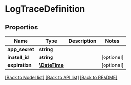 # LogTraceDefinition

## Properties
Name | Type | Description | Notes
------------ | ------------- | ------------- | -------------
**app_secret** | **string** |  | 
**install_id** | **string** |  | [optional] 
**expiration** | [**\DateTime**](\DateTime.md) |  | [optional] 

[[Back to Model list]](../README.md#documentation-for-models) [[Back to API list]](../README.md#documentation-for-api-endpoints) [[Back to README]](../README.md)


